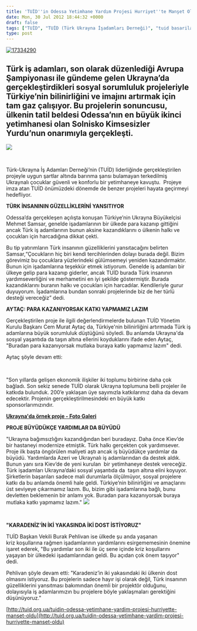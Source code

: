 ```yaml
---
title: 'TUİD''in Odessa Yetimhane Yardım Projesi Hurriyet''te Manşet Oldu'
date: Mon, 30 Jul 2012 18:44:32 +0000
draft: false
tags: ["TUİD", "TUİD (Türk Ukrayna İşadamları Derneği)", "tuid basarilari", "tuid basinda", "tuid sosyal sorumluluk projesi", "tuid turk basininda", "tuid ukrayna basininda", "tuid yardim projesi", "tuid yardimlari"]
type: post
---
```





[![](http://arsiv.tuid.org.ua/wp-content/uploads/2012/07/17334290.jpg "17334290")](http://arsiv.tuid.org.ua/wp-content/uploads/2012/07/17334290.jpg)




Türk iş adamları, son olarak düzenlediği Avrupa Şampiyonası ile gündeme gelen Ukrayna’da gerçekleştirdikleri sosyal sorumluluk projeleriyle Türkiye’nin bilinirliğini ve imajını artırmak için tam gaz çalışıyor. Bu projelerin sonuncusu, ülkenin tatil beldesi Odessa’nın en büyük ikinci yetimhanesi olan Solnisko Kimsesizler Yurdu’nun onarımıyla gerçekleşti.
-------------------------------------------------------------------------------------------------------------------------------------------------------------------------------------------------------------------------------------------------------------------------------------------------------------------------------------------------------------------







![](http://www.hurriyet.com.tr/p/spacer.gif)






 

Türk-Ukrayna İş Adamları Derneği’nin (TUİD) liderliğinde gerçekleştirilen projeyle uygun şartlar altında barınma şansı bulamayan terkedilmiş Ukraynalı çocuklar güvenli ve konforlu bir yetimhaneye kavuştu.  Projeye imza atan TUİD önümüzdeki dönemde de benzer projeleri hayata geçirmeyi hedefliyor.

**TÜRK İNSANININ GÜZELLİKLERİNİ YANSITIYOR**

Odessa’da gerçekleşen açılışta konuşan Türkiye’nin Ukrayna Büyükelçisi Mehmet Samsar, genelde işadamlarının bir ülkede para kazanıp gittiğini ancak Türk iş adamlarının bunun aksine kazandıklarını o ülkenin halkı ve çocukları için harcadığına dikkat çekti.

Bu tip yatırımların Türk insanının güzelliklerini yansıtacağını belirten Samsar,“Çocukların hiç biri kendi tercihlerinden dolayı burada değil. Bizim görevimiz bu çocuklara yüzlerindeki gülümsemeyi yeniden kazandırmaktır. Bunun için işadamlarına teşekkür etmek istiyorum. Genelde iş adamları bir ülkeye gelip para kazanıp giderler, ancak TUİD burada Türk insanının yardımseverliğini ve merhametini en iyi şekilde göstermiştir. Burada kazandıklarını buranın halkı ve çocukları için harcadılar. Kendileriyle gurur duyuyorum. İşadamlarına bundan sonraki projelerinde biz de her türlü desteği vereceğiz” dedi.

**AYTAÇ: PARA KAZANIYORSAK KATKI YAPMAMIZ LAZIM**

Gerçekleştirilen proje ile ilgili değerlendirmelerde bulunan TUİD Yönetim Kurulu Başkanı Cem Murat Aytaç da, Türkiye'nin bilinirliğini artırmada Türk iş adamlarına büyük sorumluluk düştüğünü söyledi. Bu anlamda Ukrayna'da sosyal yaşantıda da taşın altına ellerini koyduklarını ifade eden Aytaç, "Buradan para kazanıyorsak mutlaka buraya katkı yapmamız lazım" dedi.

Aytaç şöyle devam etti:









 

"Son yıllarda gelişen ekonomik ilişkiler iki toplumu birbirine daha çok bağladı. Son sekiz senede TUİD olarak Ukrayna toplumuna belli projeler ile katkıda bulunduk. 200’e yaklaşan üye sayımızla katkılarımız daha da devam edecektir. Projenin gerçekleştirilmesindeki en büyük katkı sponsorlarımızındır.

**[Ukrayna'da örnek proje - Foto Galeri](http://fotogaleri.hurriyet.com.tr/galeridetay.aspx?cid=58529&rid=2&p=1)**

**PROJE BÜYÜDÜKÇE YARDIMLAR DA BÜYÜDÜ**

"Ukrayna bağımsızlığını kazandığından beri buradayız. Daha önce Kiev’de bir hastaneyi modernize etmiştik. Türk halkı gerçekten çok yardımsever. Proje ilk başta öngörülen maliyeti aştı ancak iş büyüdükçe yardımlar da büyüdü. Yardımlarda Azeri ve Ukraynalı iş adamlarından da destek aldık. Bunun yanı sıra Kiev’de de yeni kurulan  bir yetimhaneye destek vereceğiz. Türk işadamları Ukrayna’daki sosyal yaşantıda da  taşın altına elini koyuyor. Şirketlerin başarıları sadece mali durumlarla ölçülmüyor, sosyal projelere katkı da bu anlamda önemli hale geldi. Türkiye’nin bilinirliğini ve amaçlarını üst seviyeye çıkarmamız lazım. Bu, bizim gibi işadamlarına bağlı, bunu devletten beklemenin bir anlamı yok. Buradan para kazanıyorsak buraya mutlaka katkı yapmamız lazım."
![](http://www.hurriyet.com.tr/_np/7554/17317554.jpg)

 

**"KARADENİZ'İN İKİ YAKASINDA İKİ DOST İSTİYORUZ"**

TUİD Başkan Vekili Burak Pehlivan ise ülkede şu anda yaşanan kriz koşullarına rağmen işadamlarının yardımlarını esirgememesinin önemine işaret ederek, "Bu yardımlar son iki ile üç sene içinde kriz koşullarını yaşayan bir ülkedeki işadamlarından geldi. Bu açıdan çok önem taşıyor" dedi.

Pehlivan şöyle devam etti: "Karadeniz’in iki yakasındaki iki ülkenin dost olmasını istiyoruz. Bu projelerin sadece hayır işi olarak değil, Türk insanının güzelliklerini yansıtması bakımından önemli bir projektör olduğunu, dolayısıyla iş adamlarımızın bu projelere böyle yaklaşmaları gerektiğini düşünüyoruz."




[http://tuid.org.ua/tuidin-odessa-yetimhane-yardim-projesi-hurriyette-manset-oldu](http://tuid.org.ua/tuidin-odessa-yetimhane-yardim-projesi-hurriyette-manset-oldu)